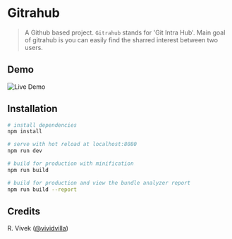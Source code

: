 # Gitrahub

> A Github based project. `Gitrahub` stands for 'Git Intra Hub'. Main goal of gitrahub is you can easily find the sharred interest between two users. 



## Demo

![Live Demo](https://i.imgur.com/95xE6Pr.gif)

## Installation

``` bash
# install dependencies
npm install

# serve with hot reload at localhost:8080
npm run dev

# build for production with minification
npm run build

# build for production and view the bundle analyzer report
npm run build --report
```

## Credits

R. Vivek ([@vividvilla](https://github.com/vividvilla))
